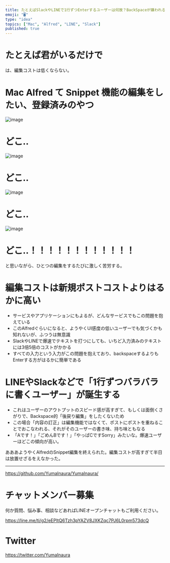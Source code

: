 ```yaml
---
title: たとえばSlackやLINEで1行ずつEnterするユーザーは何故？BackSpaceが嫌われる理由。 #UI #UX #ユーザー行動 #デ
emoji: "🖥"
type: "idea"
topics: ["Mac", "Alfred", "LINE", "Slack"]
published: true
---
```


# たとえば君がいるだけで

は、編集コストは低くならない。

# Mac Alfred て Snippet 機能の編集をしたい、登録済みのやつ

![image](https://user-images.githubusercontent.com/13635059/50558680-ab4db300-0d33-11e9-9ed0-373f2236acac.png)

# どこ‥

![image](https://user-images.githubusercontent.com/13635059/50558873-d258b480-0d34-11e9-9723-1735e2bb82f7.png)

# どこ‥
![image](https://user-images.githubusercontent.com/13635059/50558685-b56fb180-0d33-11e9-9482-9efebe92b477.png)

# どこ‥

![image](https://user-images.githubusercontent.com/13635059/50558876-d5ec3b80-0d34-11e9-9220-185f235db010.png)

# どこ‥！！！！！！！！！！！！

と思いながら、ひとつの編集をするたびに激しく苦労する。


# 編集コストは新規ポストコストよりはるかに高い

- サービスやアプリケーションにもよるが、どんなサービスでもこの問題を抱えている
- このAlfredぐらいになると、ようやくUI感度の低いユーザーでも気づくかも知れないが、ふつうは無意識
- SlackやLINEで爆速でテキストを打つにしても、いちど入力済みのテキストには3倍5倍のコストがかかる
- すべての入力という入力がこの問題を抱えており、backspaceするよりもEnterする方がはるかに簡単である

# LINEやSlackなどで「1行ずつバラバラに書くユーザー」が誕生する

- これはユーザーのアウトプットのスピード感が高すぎて、もしくは面倒くさがりで、Backspace的「後戻り編集」をしたくないため
- この場合「内容の訂正」は編集機能ではなくて、ポストにポストを重ねることでおこなわれる、それがそのユーザーの書き味、持ち味ともなる
- 「Aです！」「ごめんBです！」「やっぱCですSorry」みたいな。爆速ユーザーほどこの傾向が高い。

あああようやくAlfredのSnippet編集を終えられた。編集コストが高すぎて半日は放置せざるをえなかった。

---

https://github.com/YumaInaura/YumaInaura/








<!-- Update From Qiita API -->

# チャットメンバー募集


何か質問、悩み事、相談などあればLINEオープンチャットもご利用ください。

https://line.me/ti/g2/eEPltQ6Tzh3pYAZV8JXKZqc7PJ6L0rpm573dcQ





# Twitter


https://twitter.com/YumaInaura


<!-- Update From Qiita API -->


